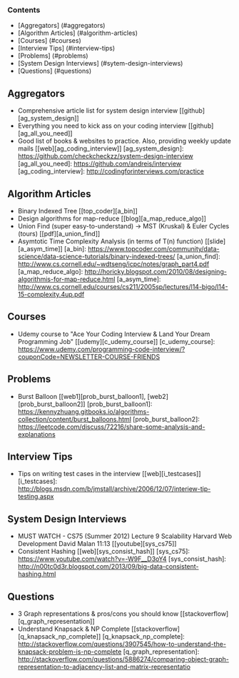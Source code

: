 ### Contents
* [Aggregators] (#aggregators)
* [Algorithm Articles] (#algorithm-articles)
* [Courses] (#courses)
* [Interview Tips] (#interview-tips)
* [Problems] (#problems)
* [System Design Interviews] (#sytem-design-interviews)
* [Questions] (#questions)

## Aggregators 
* Comprehensive article list for system design interview [[github][ag_system_design]]
* Everything you need to kick ass on your coding interview [[github][ag_all_you_need]]
* Good list of books & websites to practice. Also, providing weekly update mails [[web][ag_coding_interview]]
[ag_system_design]: https://github.com/checkcheckzz/system-design-interview
[ag_all_you_need]: https://github.com/andreis/interview
[ag_coding_interview]: http://codingforinterviews.com/practice

## Algorithm Articles
* Binary Indexed Tree [[top_coder][a_bin]]
* Design algorithms for map-reduce [[blog][a_map_reduce_algo]]
* Union Find (super easy-to-understand) -> MST (Kruskal) & Euler Cycles (tours) [[pdf][a_union_find]]
* Asymtotic Time Complexity Analysis (in terms of T(n) function) [[slide][a_asym_time]]
[a_bin]: https://www.topcoder.com/community/data-science/data-science-tutorials/binary-indexed-trees/
[a_union_find]: http://www.cs.cornell.edu/~wdtseng/icpc/notes/graph_part4.pdf
[a_map_reduce_algo]: http://horicky.blogspot.com/2010/08/designing-algorithmis-for-map-reduce.html
[a_asym_time]: http://www.cs.cornell.edu/courses/cs211/2005sp/lectures/l14-bigo/l14-15-complexity.4up.pdf

## Courses
* Udemy course to "Ace Your Coding Interview & Land Your Dream Programming Job" [[udemy][c_udemy_course]]
[c_udemy_course]: https://www.udemy.com/programming-code-interview/?couponCode=NEWSLETTER-COURSE-FRIENDS

## Problems
* Burst Balloon [[web1][prob_burst_balloon1], [web2][prob_burst_balloon2]]
[prob_burst_balloon1]: https://kennyzhuang.gitbooks.io/algorithms-collection/content/burst_balloons.html
[prob_burst_balloon2]: https://leetcode.com/discuss/72216/share-some-analysis-and-explanations

## Interview Tips
* Tips on writing test cases in the interview [[web][i_testcases]]
[i_testcases]: http://blogs.msdn.com/b/jmstall/archive/2006/12/07/interiew-tip-testing.aspx

## System Design Interviews
* MUST WATCH - CS75 (Summer 2012) Lecture 9 Scalability Harvard Web Development David Malan 11:13 [[youtube][sys_cs75]] 
* Consistent Hashing [[web][sys_consist_hash]]
[sys_cs75]: https://www.youtube.com/watch?v=-W9F__D3oY4
[sys_consist_hash]: http://n00tc0d3r.blogspot.com/2013/09/big-data-consistent-hashing.html

## Questions
* 3 Graph representations & pros/cons you should know [[stackoverflow][q_graph_representation]]
* Understand Knapsack & NP Complete [[stackoverflow][q_knapsack_np_complete]]
[q_knapsack_np_complete]: http://stackoverflow.com/questions/3907545/how-to-understand-the-knapsack-problem-is-np-complete
[q_graph_representation]: http://stackoverflow.com/questions/5886274/comparing-object-graph-representation-to-adjacency-list-and-matrix-representatio
